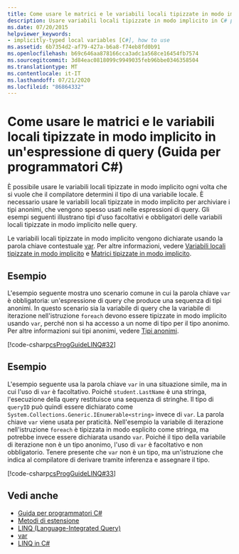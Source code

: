 ```yaml
---
title: Come usare le matrici e le variabili locali tipizzate in modo implicito in un'espressione di query-Guida per programmatori C#
description: Usare variabili locali tipizzate in modo implicito in C# per determinare il tipo di una variabile locale da parte del compilatore. Per archiviare i tipi anonimi, è necessario usarli.
ms.date: 07/20/2015
helpviewer_keywords:
- implicitly-typed local variables [C#], how to use
ms.assetid: 6b7354d2-af79-427a-b6a8-f74eb8fd0b91
ms.openlocfilehash: b69c646aa878166cca3adc1a568ce16454fb7574
ms.sourcegitcommit: 3d84eac0818099c9949035feb96bbe0346358504
ms.translationtype: MT
ms.contentlocale: it-IT
ms.lasthandoff: 07/21/2020
ms.locfileid: "86864332"
---
```

# <a name="how-to-use-implicitly-typed-local-variables-and-arrays-in-a-query-expression-c-programming-guide"></a>Come usare le matrici e le variabili locali tipizzate in modo implicito in un'espressione di query (Guida per programmatori C#)
È possibile usare le variabili locali tipizzate in modo implicito ogni volta che si vuole che il compilatore determini il tipo di una variabile locale. È necessario usare le variabili locali tipizzate in modo implicito per archiviare i tipi anonimi, che vengono spesso usati nelle espressioni di query. Gli esempi seguenti illustrano tipi d'uso facoltativi e obbligatori delle variabili locali tipizzate in modo implicito nelle query.  
  
 Le variabili locali tipizzate in modo implicito vengono dichiarate usando la parola chiave contestuale [var](../../language-reference/keywords/var.md). Per altre informazioni, vedere [Variabili locali tipizzate in modo implicito](./implicitly-typed-local-variables.md) e [Matrici tipizzate in modo implicito](../arrays/implicitly-typed-arrays.md).  
  
## <a name="example"></a>Esempio  
 L'esempio seguente mostra uno scenario comune in cui la parola chiave `var` è obbligatoria: un'espressione di query che produce una sequenza di tipi anonimi. In questo scenario sia la variabile di query che la variabile di iterazione nell'istruzione `foreach` devono essere tipizzate in modo implicito usando `var`, perché non si ha accesso a un nome di tipo per il tipo anonimo. Per altre informazioni sui tipi anonimi, vedere [Tipi anonimi](./anonymous-types.md).  
  
 [!code-csharp[csProgGuideLINQ#32](~/samples/snippets/csharp/VS_Snippets_VBCSharp/csProgGuideLINQ/CS/csRef30LangFeatures_2.cs#32)]  
  
## <a name="example"></a>Esempio  
 L'esempio seguente usa la parola chiave `var` in una situazione simile, ma in cui l'uso di `var` è facoltativo. Poiché `student.LastName` è una stringa, l'esecuzione della query restituisce una sequenza di stringhe. Il tipo di `queryID` può quindi essere dichiarato come `System.Collections.Generic.IEnumerable<string>` invece di `var`. La parola chiave `var` viene usata per praticità. Nell'esempio la variabile di iterazione nell'istruzione `foreach` è tipizzata in modo esplicito come stringa, ma potrebbe invece essere dichiarata usando `var`. Poiché il tipo della variabile di iterazione non è un tipo anonimo, l'uso di `var` è facoltativo e non obbligatorio. Tenere presente che `var` non è un tipo, ma un'istruzione che indica al compilatore di derivare tramite inferenza e assegnare il tipo.  
  
 [!code-csharp[csProgGuideLINQ#33](~/samples/snippets/csharp/VS_Snippets_VBCSharp/csProgGuideLINQ/CS/csRef30LangFeatures_2.cs#33)]  
  
## <a name="see-also"></a>Vedi anche

- [Guida per programmatori C#](../index.md)
- [Metodi di estensione](./extension-methods.md)
- [LINQ (Language-Integrated Query)](../../linq/index.md)
- [var](../../language-reference/keywords/var.md)
- [LINQ in C#](../../linq/index.md)

